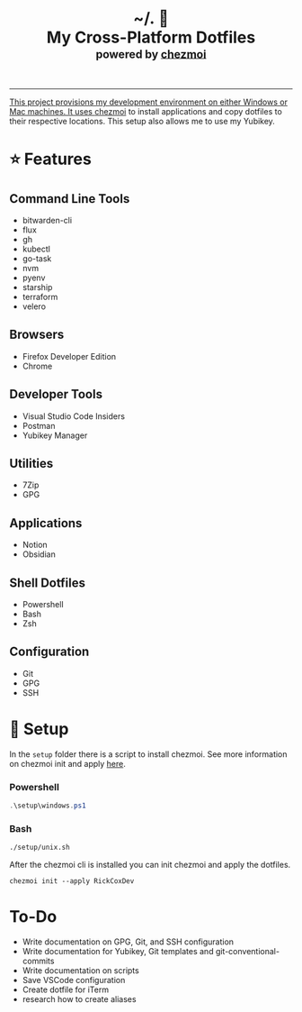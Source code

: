 <h1 align="center">
    <a name="top" title="dotfiles">~/.&nbsp;📂</a><br/>My Cross-Platform Dotfiles<br/> <sup><sub>powered by  <a href="https://www.chezmoi.io/">chezmoi
</h1>
<br />

---

This project provisions my development environment on either Windows or Mac machines. It uses [chezmoi](https://chezmoi.Jo) to install applications and copy dotfiles to their respective locations. This setup also allows me to use my Yubikey.

# :star: Features
## Command Line Tools
- bitwarden-cli
- flux
- gh
- kubectl
- go-task
- nvm
- pyenv
- starship
- terraform
- velero

## Browsers
- Firefox Developer Edition
- Chrome

## Developer Tools
- Visual Studio Code Insiders
- Postman
- Yubikey Manager

## Utilities
- 7Zip
- GPG

## Applications
- Notion
- Obsidian

## Shell Dotfiles
- Powershell
- Bash
- Zsh

## Configuration
- Git
- GPG
- SSH

# :wrench: Setup
In the `setup` folder there is a script to install chezmoi. See more information on chezmoi init and apply [here](https://www.chezmoi.io/quick-start/#set-up-a-new-machine-with-a-single-command).

### **Powershell**
```powershell
.\setup\windows.ps1
```
### **Bash**
```bash
./setup/unix.sh
```

After the chezmoi cli is installed you can init chezmoi and apply the dotfiles.

```
chezmoi init --apply RickCoxDev
```

# To-Do
- Write documentation on GPG, Git, and SSH configuration
- Write documentation for Yubikey, Git templates and git-conventional-commits
- Write documentation on scripts
- Save VSCode configuration
- Create dotfile for iTerm
- research how to create aliases